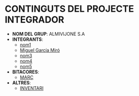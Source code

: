 # CONTINGUTS DEL PROJECTE INTEGRADOR

- **NOM DEL GRUP**: ALMIVIJONE S.A
- **INTEGRANTS**:
  - [nom1](integrants/nom-alumne.md)
  - [Miguel García Miró](integrants/miguelgarciamiro.md)
  - [nom3](integrants/nom-alumne.md)
  - [nom4](integrants/nom-alumne.md)
  - [nom5](integrants/nom-alumne.md)
- **BITACORES**:
  - [MARÇ](bitacores/març.md)
- **ALTRES**:
  - [INVENTARI](altres/inventari.md)
